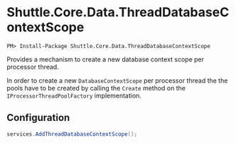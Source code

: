 # Shuttle.Core.Data.ThreadDatabaseContextScope

```
PM> Install-Package Shuttle.Core.Data.ThreadDatabaseContextScope
```

Provides a mechanism to create a new database context scope per processor thread.

In order to create a new `DatabaseContextScope` per processor thread the the pools have to be created by calling the `Create` method on the `IProcessorThreadPoolFactory` implementation.

## Configuration

```c#
services.AddThreadDatabaseContextScope();
```